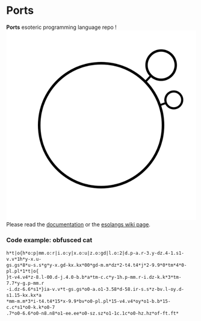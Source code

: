 # Ports
**Ports** esoteric programming language repo !
![Ports logo](/logo/logo.svg)
Please read the [documentation](https://github.com/anima-libera/ports/blob/master/ports-doc.pdf) or the [esolangs wiki page](https://esolangs.org/wiki/Ports).


### Code example: obfusced cat
```
h*t|o{h*o:p|mm.o:r|i.o:y|x.o:u|z.o:gd|l.o:2|d.p-a.r-3.y-dz.4-1.s1-v.v*1h*y-x.u-
gs.gs*8*u-s.s*g*y-x.gd-kx.kx*00*gd-m.m*dz*2-t4.t4*j*2-9.9*0*tm*4*0-pl.pl*1*t|o{
}t-v4.v4*z-8.l-00.d-j.4.0-b.b*a*tm-c.c*y-1h.p-mm.r-i.dz-k.k*3*tm-7.7*y-g.p-mm.r
-i.dz-6.6*s1*}ia-v.v*t-gs.gs*o0-a.o1-3.58*d-58.ir-s.s*z-bv.l-oy.d-s1.15-kx.kx*a
*mm-m.m*3*i-t4.t4*15*x-9.9*bv*o0-pl.pl*15-v4.v4*oy*o1-b.b*15-c.c*s1*o0-k.k*o0-7
.7*o0-6.6*o0-n8.n8*o1-ee.ee*o0-sz.sz*o1-1c.1c*o0-hz.hz*of-ft.ft*
```
